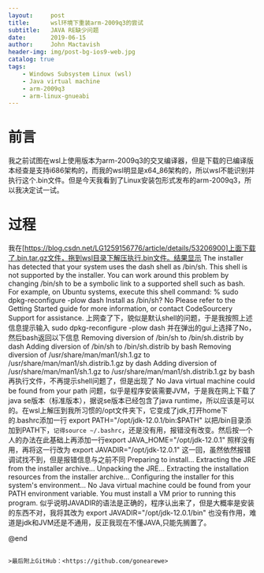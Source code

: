 ```yaml
---
layout:     post
title:      wsl环境下重装arm-2009q3的尝试
subtitle:   JAVA RE缺少问题
date:       2019-06-15
author:     John Mactavish
header-img: img/post-bg-ios9-web.jpg
catalog: true
tags:
    - Windows Subsystem Linux (wsl)
    - Java virtual machine 
    - arm-2009q3
    - arm-linux-gnueabi
---
```

# 前言
我之前试图在wsl上使用版本为arm-2009q3的交叉编译器，但是下载的已编译版本经查是支持i686架构的，而我的wsl明显是x64_86架构的，所以wsl不能识别并执行这个.bin文件。但是今天我看到了Linux安装包形式发布的arm-2009q3，所以我决定试一试。
# 过程
我在[https://blog.csdn.net/LG1259156776/article/details/53206900]上面下载了.bin.tar.gz文件，拖到wsl目录下解压执行.bin文件。结果显示
The installer has detected that your system uses the dash shell as /bin/sh. This shell is not supported by the installer.
You can work around this problem by changing /bin/sh to be a symbolic link to a supported shell such as bash. For example, on Ubuntu systems, execute this shell command: 
       % sudo dpkg-reconfigure -plow dash 
       Install as /bin/sh? No 
Please refer to the Getting Started guide for more information, or contact CodeSourcery Support for assistance.
上网查了下，貌似是默认shell的问题，于是我按照上述信息提示输入
sudo dpkg-reconfigure -plow dash 
并在弹出的gui上选择了No，然后bash返回以下信息
Removing diversion of /bin/sh to /bin/sh.distrib by dash 
Adding diversion of /bin/sh to /bin/sh.distrib by bash 
Removing diversion of /usr/share/man/man1/sh.1.gz to /usr/share/man/man1/sh.distrib.1.gz by dash 
Adding diversion of /usr/share/man/man1/sh.1.gz to /usr/share/man/man1/sh.distrib.1.gz by bash
再执行文件，不再提示shell问题了，但是出现了
No Java virtual machine could be found from your path
问题，似乎是程序安装需要JVM，于是我在网上下载了java se版本（标准版本），据说se版本已经包含了java runtime，所以应该是可以的。在wsl上解压到我所习惯的/opt文件夹下，它变成了jdk,打开home下的.bashrc添加一行
export PATH="/opt/jdk-12.0.1/bin:$PATH"
以把/bin目录添加到PATH下，```记得source ~/.bashrc```，还是没有用，报错没有改变。然后按一个人的办法在此基础上再添加一行export JAVA_HOME="/opt/jdk-12.0.1"
照样没有用，再将这一行改为
export JAVADIR="/opt/jdk-12.0.1"
这一回，虽然依然报错调试找不到，但是报错信息与之前不同
Preparing to install...
Extracting the JRE from the installer archive...
Unpacking the JRE...
Extracting the installation resources from the installer archive...
Configuring the installer for this system's environment...
No Java virtual machine could be found from your PATH
environment variable.  You must install a VM prior to
running this program.
似乎说明JAVADIR的语法是正确的，程序认出来了，但是大概率是安装的东西不对，我将其改为
export JAVADIR="/opt/jdk-12.0.1/bin"
也没有作用，难道是jdk和JVM还是不通用，反正我现在不懂JAVA,只能先搁置了。


@end

```

>最后附上GitHub：<https://github.com/gonearewe>
